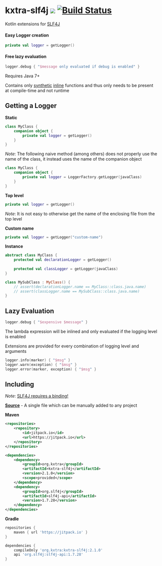 # kxtra-slf4j [![](https://jitpack.io/v/org.kxtra/kxtra-slf4j.svg)](https://jitpack.io/#org.kxtra/kxtra-slf4j) [![Build Status](https://img.shields.io/circleci/project/github/kxtra/kxtra-slf4j.svg)](https://circleci.com/gh/kxtra/kxtra-slf4j)

Kotlin extensions for [SLF4J](https://www.slf4j.org/)

#### Easy Logger creation

```kotlin
private val logger = getLogger()
```

#### Free lazy evaluation

```kotlin
logger.debug { "$message only evaluated if debug is enabled" }
```

Requires Java 7+

Contains only [synthetic](https://kotlinlang.org/api/latest/jvm/stdlib/kotlin.jvm/-jvm-synthetic/index.html) [inline](https://kotlinlang.org/docs/reference/inline-functions.html) functions and thus only needs to be present at compile-time and not runtime

## Getting a Logger

**Static**

```kotlin
class MyClass {
    companion object {
        private val logger = getLogger()
    }
}
```

*Note*: The following naive method (among others) does not properly use the name of the class, it instead uses the name of the companion object

```kotlin
class MyClass {
    companion object {
        private val logger = LoggerFactory.getLogger(javaClass)
    }
}
```

**Top level**

```kotlin
private val logger = getLogger()
```

*Note*: It is not easy to otherwise get the name of the enclosing file from the top level

**Custom name**

```kotlin
private val logger = getLogger("custom-name")
```

**Instance**

```kotlin
abstract class MyClass {
    protected val declarationLogger = getLogger()
    
    protected val classLogger = getLogger(javaClass)
}

class MySubClass : MyClass() {
    // assert(declarationLogger.name == MyClass::class.java.name)
    // assert(classLogger.name == MySubClass::class.java.name)
}
```

## Lazy Evaluation

```kotlin
logger.debug { "$expensive $message" }
```

The lambda expression will be inlined and only evaluated if the logging level is enabled

Extensions are provided for every combination of logging level and arguments

```kotlin
logger.info(marker) { "$msg" }
logger.warn(exception) { "$msg" }
logger.error(marker, exception) { "$msg" }
```

## Including

*Note*: [SLF4J requires a binding!](https://www.slf4j.org/manual.html#swapping)

[**Source**](src/main/java/org/kxtra/slf4j/logger.kt) - A single file which can be manually added to any project

**Maven**

```xml
<repositories>
    <repository>
        <id>jitpack.io</id>
        <url>https://jitpack.io</url>
    </repository>
</repositories>
```

```xml
<dependencies>
    <dependency>
        <groupId>org.kxtra</groupId>
        <artifactId>kxtra-slf4j</artifactId>
        <version>2.1.0</version>
        <scope>provided</scope>
    </dependency>
    <dependency>
        <groupId>org.slf4j</groupId>
        <artifactId>slf4j-api</artifactId>
        <version>1.7.28</version>
    </dependency>
</dependencies>
```

**Gradle**

```groovy
repositories {
    maven { url 'https://jitpack.io' }
}
```

```groovy
dependencies {
    compileOnly 'org.kxtra:kxtra-slf4j:2.1.0'
    api 'org.slf4j:slf4j-api:1.7.28'
}
```
